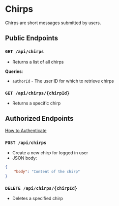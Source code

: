 # Chirps

Chirps are short messages submitted by users.

## Public Endpoints

### `GET /api/chirps`

- Returns a list of all chirps

**Queries**:

- `authorId` - The user ID for which to retrieve chirps

### `GET /api/chirps/{chirpId}`

- Returns a specific chirp

## Authorized Endpoints

[How to Authenticate](./authentication.md)

### `POST /api/chirps`

- Create a new chirp for logged in user
- JSON body:

```JSON
{
	"body": "Content of the chirp"
}
```

### `DELETE /api/chirps/{chirpId}`

- Deletes a specified chirp
